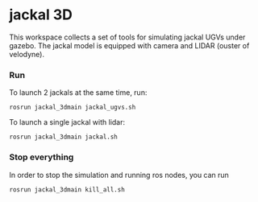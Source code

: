 # jackal 3D

This workspace collects a set of tools for simulating jackal UGVs under gazebo. The jackal model is equipped with camera and LIDAR (ouster of velodyne).  

### Run

To launch 2 jackals at the same time, run: 
```
rosrun jackal_3dmain jackal_ugvs.sh
```

To launch a single jackal with lidar:
```
rosrun jackal_3dmain jackal.sh
```

### Stop everything

In order to stop the simulation and running ros nodes, you can run 
```
rosrun jackal_3dmain kill_all.sh
```
